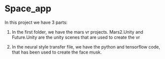 # Space_app

In this project we have 3 parts:
1) In the first folder, we have the mars vr projects. Mars2.Unity and Future.Unity are the unity scenes that are used to create the vr

2) In the neural style transfer file, we have the python and tensorflow code, that has been used to create the face musk.
